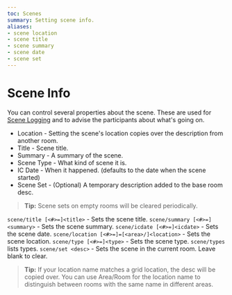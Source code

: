 ```yaml
---
toc: Scenes
summary: Setting scene info.
aliases:
- scene location
- scene title
- scene summary
- scene date
- scene set
---
```

# Scene Info

You can control several properties about the scene.  These are used for [Scene Logging](/help/scenes/logging) and to advise the participants about what's going on.

* Location - Setting the scene's location copies over the description from another room.
* Title - Scene title.
* Summary - A summary of the scene.
* Scene Type - What kind of scene it is.
* IC Date - When it happened.  (defaults to the date when the scene started)
* Scene Set - (Optional) A temporary description added to the base room desc.

> **Tip:** Scene sets on empty rooms will be cleared periodically.

`scene/title [<#>=]<title>` - Sets the scene title.
`scene/summary [<#>=]<summary>` - Sets the scene summary.
`scene/icdate [<#>=]<icdate>` - Sets the scene date.
`scene/location [<#>=]=[<area>/]<location>` - Sets the scene location.
`scene/type [<#>=]<type>` - Sets the scene type.  `scene/types` lists types.
`scene/set <desc>` - Sets the scene in the current room.  Leave blank to clear.

> **Tip:** If your location name matches a grid location, the desc will be copied over.  You can use Area/Room for the location name to distinguish between rooms with the same name in different areas.